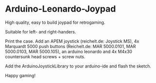 # Arduino-Leonardo-Joypad
High quality, easy to build joypad for retrogaming.

Suitable for left- and right-handers.

Print the case.
Add an APEM joystick (reichelt.de: Joystick MS),
4x Marquardt 5000 push buttons (Reichelt.de: MAR 5000.0101, MAR 5000.0103, MAR 5000.105),
an arduino leonardo and
4x M4x30 countersunk head screws + screw nuts.

Add the ArduinoJoystickLibrary to your arduino-ide and flash the sketch.

Happy gaming!
